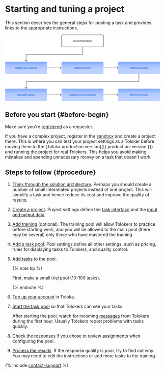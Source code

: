 # Starting and tuning a project

This section describes the general steps for posting a task and provides links to the appropriate instructions.

![](../_images/location-job/create-project-steps.svg)

## Before you start {#before-begin}

Make sure you're [registered](access.md) as a requester.

If you have a complex project, register in the [sandbox](sandbox.md) and create a project there. This is where you can test your project settings as a Toloker before moving them to the [Toloka production version]({{ production-version }}) and running the project for real Tolokers. This helps you avoid making mistakes and spending unnecessary money on a task that doesn't work.

## Steps to follow {#procedure}

1. [Think through the solution architecture](solution-architecture.md). Perhaps you should create a number of small interrelated projects instead of one project. This will simplify a task and hence reduce its cost and improve the quality of results.

1. [Create a project](project.md). Project settings define the [task interface](../../glossary.md#task-interface) and the [input and output data](../../glossary.md#input-output-data).

1. [Add training](train.md) (optional). The training pool will allow Tolokers to practice before starting work, and you will be allowed to the main pool (there may be several) only those who have mastered the training.

1. [Add a task pool](pool-main.md). Pool settings define all other settings, such as pricing, rules for displaying tasks to Tolokers, and quality control.

1. [Add tasks](pool.md) to the pool.

    {% note tip %}

    First, make a small trial pool (10–100 tasks).

    {% endnote %}

1. [Top up your account](refill.md) in Toloka.

1. [Start the task pool](pool-run-and-stop.md) so that Tolokers can see your tasks.

    After starting the pool, watch for incoming [messages](messaging.md) from Tolokers during the first hour. Usually Tolokers report problems with tasks quickly.

1. [Check the responses](accept.md) if you chose to [review assignments](../../glossary.md#assignment-review) when configuring the pool.

1. [Process the results](result-of-eval.md). If the response quality is poor, try to find out why. You may need to edit the instructions or add more tasks to the training.

{% include [contact-support](../_includes/contact-support-new.md) %}